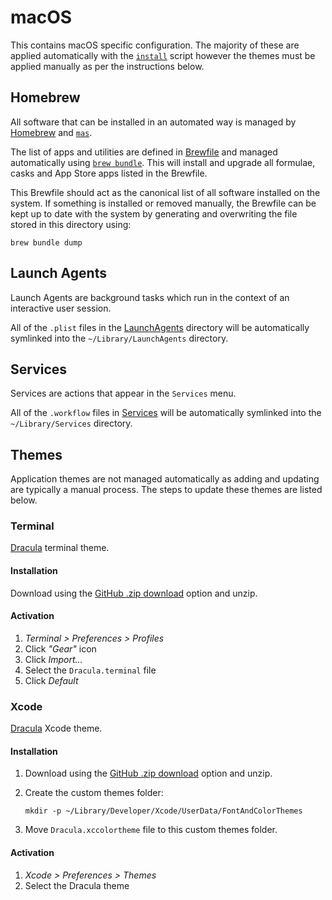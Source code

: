 # macOS

This contains macOS specific configuration. The majority of these are applied automatically with the [`install`](../install) script however the themes must be applied manually as per the instructions below.

## Homebrew

All software that can be installed in an automated way is managed by [Homebrew] and [`mas`][mas].

The list of apps and utilities are defined in [Brewfile](./Brewfile) and managed automatically using [`brew bundle`][bundle]. This will install and upgrade all formulae, casks and App Store apps listed in the Brewfile.

This Brewfile should act as the canonical list of all software installed on the system. If something is installed or removed manually, the Brewfile can be kept up to date with the system by generating and overwriting the file stored in this directory using:

```shell
brew bundle dump
```

## Launch Agents

Launch Agents are background tasks which run in the context of an interactive user session.

All of the `.plist` files in the [LaunchAgents](./LaunchAgents) directory will be automatically symlinked into the `~/Library/LaunchAgents` directory.

## Services

Services are actions that appear in the `Services` menu.

All of the `.workflow` files in [Services](./Services) will be automatically symlinked into the `~/Library/Services` directory.

## Themes

Application themes are not managed automatically as adding and updating are typically a manual process. The steps to update these themes are listed below.

### Terminal

[Dracula][dracula-terminal] terminal theme.

#### Installation

Download using the [GitHub .zip download][dracula-terminal-download] option and unzip.

#### Activation

1. _Terminal > Preferences > Profiles_
2. Click _"Gear"_ icon
3. Click _Import…_
4. Select the `Dracula.terminal` file
5. Click _Default_

### Xcode

[Dracula][dracula-xcode] Xcode theme.

#### Installation

1. Download using the [GitHub .zip download][dracula-xcode-download] option and unzip.
2. Create the custom themes folder:

    ```shell
    mkdir -p ~/Library/Developer/Xcode/UserData/FontAndColorThemes
    ```

3. Move `Dracula.xccolortheme` file to this custom themes folder.

#### Activation

1. _Xcode > Preferences > Themes_
2. Select the Dracula theme

<!-- Links -->
[bundle]: https://github.com/Homebrew/homebrew-bundle
[dracula-terminal]: https://draculatheme.com/terminal
[dracula-terminal-download]: https://github.com/dracula/terminal-app/archive/master.zip
[dracula-xcode]: https://draculatheme.com/xcode
[dracula-xcode-download]: https://github.com/dracula/xcode/archive/master.zip
[Homebrew]: https://brew.sh
[mas]: https://github.com/mas-cli/mas
